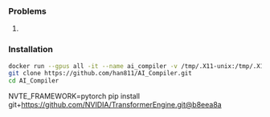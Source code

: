 ### Problems
1. 

### Installation
```bash
docker run --gpus all -it --name ai_compiler -v /tmp/.X11-unix:/tmp/.X11-unix -e DISPLAY=$DISPLAY -v /home/han811/Desktop/ws/AI_Compiler/:/workspace/AI_Compiler/ nvcr.io/nvidia/pytorch:24.02-py3
git clone https://github.com/han811/AI_Compiler.git
cd AI_Compiler
```

NVTE_FRAMEWORK=pytorch pip install git+https://github.com/NVIDIA/TransformerEngine.git@b8eea8a


